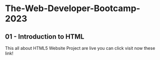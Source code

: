 # The-Web-Developer-Bootcamp-2023
## 01 - Introduction to HTML
This all about HTML5 Website Project are live you can click visit now these link!